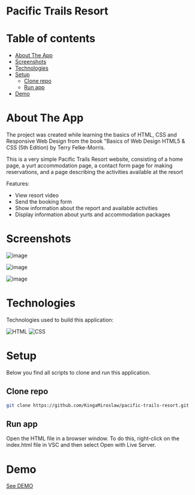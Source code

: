 # Pacific Trails Resort

# Table of contents

- [About The App](#about-the-app)
- [Screenshots](#screenshots)
- [Technologies](#technologies)
- [Setup](#setup)
  - [Clone repo](#clone-repo)
  - [Run app](#run-app)
- [Demo](#demo)

# About The App

The project was created while learning the basics of HTML, CSS and Responsive Web Design from the book "Basics of Web Design HTML5 & CSS (5th Edition) by Terry Felke-Morris.

This is a very simple Pacific Trails Resort website, consisting of a home page, a yurt accommodation page, a contact form page for making reservations, and a page describing the activities available at the resort

Features:
- View resort video
- Send the booking form
- Show information about the report and available activities
- Display information about yurts and accommodation packages

# Screenshots

![image](https://user-images.githubusercontent.com/106964401/228882035-2720ae65-0779-473d-84f0-f6e36b3a91cd.png)

![image](https://user-images.githubusercontent.com/106964401/228882154-a766dccc-c136-4faa-99c4-375cb0ebbc54.png)

![image](https://user-images.githubusercontent.com/106964401/228882315-b2e624bc-40c0-495b-a709-f9a3aa17f173.png)


# Technologies

Technologies used to build this application:

![HTML](https://img.shields.io/badge/HTML5-E34F26?style=for-the-badge&logo=html5&logoColor=white)
![CSS](https://img.shields.io/badge/CSS3-1572B6?style=for-the-badge&logo=css3&logoColor=white)


# Setup

Below you find all scripts to clone and run this application.

## Clone repo

```bash
git clone https://github.com/KingaMiroslaw/pacific-trails-resort.git
```

## Run app

Open the HTML file in a browser window. To do this, right-click on the index.html file in VSC and then select Open with Live Server.


# Demo

[See DEMO](https://kingamiroslaw.github.io/pacific-trails-resort/index.html)

